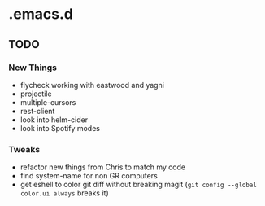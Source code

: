 # .emacs.d

## TODO

### New Things
- flycheck working with eastwood and yagni
- projectile
- multiple-cursors
- rest-client
- look into helm-cider
- look into Spotify modes

### Tweaks
- refactor new things from Chris to match my code
- find system-name for non GR computers
- get eshell to color git diff without breaking magit
  (`git config --global color.ui always` breaks it)
